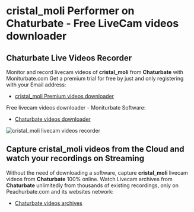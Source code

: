 # cristal_moli Performer on Chaturbate - Free LiveCam videos downloader

## Chaturbate Live Videos Recorder

Monitor and record livecam videos of **cristal_moli** from **Chaturbate** with Moniturbate.com
Get a premium trial for free by just and only registering with your Email address:
* [cristal_moli Premium videos downloader](https://moniturbate.com/request-demo-licence-key.html)

Free livecam videos downloader - Moniturbate Software:
* [Chaturbate videos downloader](https://moniturbate.com/moniturbate-download-software.html)

![cristal_moli livecam videos recorder](https://peachurnet.com/templates/moniturbate-software.png)


## Capture cristal_moli videos from the Cloud and watch your recordings on Streaming

Without the need of downloading a software, capture **cristal_moli** livecam videos from **Chaturbate** 100% online.
Watch Livecam archives from **Chaturbate** unlimitedly from thousands of existing recordings, only on Peachurbate.com and its websites network:
* [Chaturbate videos archives](https://peachurnet.com/)